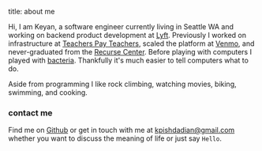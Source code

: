 title: about me

Hi, I am Keyan, a software engineer currently living in Seattle WA and working on backend product development at [Lyft][lyft]. Previously I worked on infrastructure at [Teachers Pay Teachers][tpt], scaled the platform at [Venmo][venmo], and never-graduated from the [Recurse Center][rc]. Before playing with computers I played with [bacteria][molmicro]. Thankfully it's much easier to tell computers what to do.

Aside from programming I like rock climbing, watching movies, biking, swimming, and cooking.

### contact me

Find me on [Github][github] or get in touch with me at <kpishdadian@gmail.com> whether you want to discuss the meaning of life or just say `Hello`.

[lyft]: http://lyft.com/
[molmicro]: http://onlinelibrary.wiley.com/doi/10.1111/mmi.12856/abstract
[rc]: https://www.recurse.com
[github]: https://github.com/keyan
[venmo]: https://www.venmo.com
[tpt]: https://www.teacherspayteachers.com
